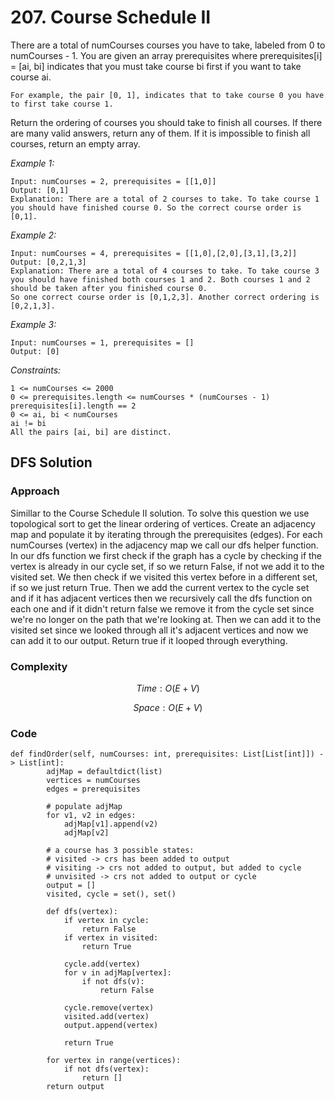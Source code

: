 # 207. Course Schedule II
There are a total of numCourses courses you have to take, labeled from 0 to numCourses - 1. You are given an array prerequisites where prerequisites[i] = [ai, bi] indicates that you must take course bi first if you want to take course ai.

    For example, the pair [0, 1], indicates that to take course 0 you have to first take course 1.

Return the ordering of courses you should take to finish all courses. If there are many valid answers, return any of them. If it is impossible to finish all courses, return an empty array.

*Example 1:*

```
Input: numCourses = 2, prerequisites = [[1,0]]
Output: [0,1]
Explanation: There are a total of 2 courses to take. To take course 1 you should have finished course 0. So the correct course order is [0,1].
```

*Example 2:*

```
Input: numCourses = 4, prerequisites = [[1,0],[2,0],[3,1],[3,2]]
Output: [0,2,1,3]
Explanation: There are a total of 4 courses to take. To take course 3 you should have finished both courses 1 and 2. Both courses 1 and 2 should be taken after you finished course 0.
So one correct course order is [0,1,2,3]. Another correct ordering is [0,2,1,3].
```

*Example 3:*

```
Input: numCourses = 1, prerequisites = []
Output: [0]
```

*Constraints:*

```
1 <= numCourses <= 2000
0 <= prerequisites.length <= numCourses * (numCourses - 1)
prerequisites[i].length == 2
0 <= ai, bi < numCourses
ai != bi
All the pairs [ai, bi] are distinct.
```

## DFS Solution

### Approach
Simillar to the Course Schedule II solution. To solve this question we use topological sort to get the linear ordering of vertices. Create an adjacency map and populate it by iterating through the prerequisites (edges). For each numCourses (vertex) in the adjacency map we call our dfs helper function. In our dfs function we first check if the graph has a cycle by checking if the vertex is already in our cycle set, if so we return False, if not we add it to the visited set. We then check if we visited this vertex before in a different set, if so we just return True. Then we add the current vertex to the cycle set and if it has adjacent vertices then we recursively call the dfs function on each one and if it didn't return false we remove it from the cycle set since we're no longer on the path that we're looking at. Then we can add it to the visited set since we looked through all it's adjacent vertices and now we can add it to our output.  Return true if it looped through everything.

### Complexity
$$Time: O(E + V)$$

$$Space: O(E + V)$$

### Code
```
def findOrder(self, numCourses: int, prerequisites: List[List[int]]) -> List[int]:
        adjMap = defaultdict(list)
        vertices = numCourses
        edges = prerequisites

        # populate adjMap
        for v1, v2 in edges:
            adjMap[v1].append(v2)
            adjMap[v2]

        # a course has 3 possible states:
        # visited -> crs has been added to output
        # visiting -> crs not added to output, but added to cycle
        # unvisited -> crs not added to output or cycle
        output = []
        visited, cycle = set(), set()

        def dfs(vertex):
            if vertex in cycle:
                return False
            if vertex in visited:
                return True

            cycle.add(vertex)
            for v in adjMap[vertex]:
                if not dfs(v):
                    return False
            
            cycle.remove(vertex)
            visited.add(vertex)
            output.append(vertex)

            return True

        for vertex in range(vertices):
            if not dfs(vertex):
                return []
        return output
```